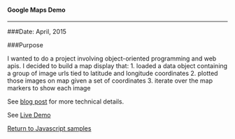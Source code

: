 #### Google Maps Demo
***

###Date: April, 2015

###Purpose

I wanted to do a project involving object-oriented programming and web apis. I decided to build a map display that:
	1. loaded a data object containing a group of image urls tied to latitude and longitude coordinates
	2. plotted those images on map given a set of coordinates
	3. iterate over the map markers to show each image

See [blog post](http://blog.jeffwilkerson.net/google-maps-demo/) for more technical details.

See [Live Demo](http://blog.jeffwilkerson.net/my-trip-to-pdx/)

[Return to Javascript samples](https://github.com/stljeff1/portfolio/tree/master/Javascript/)
